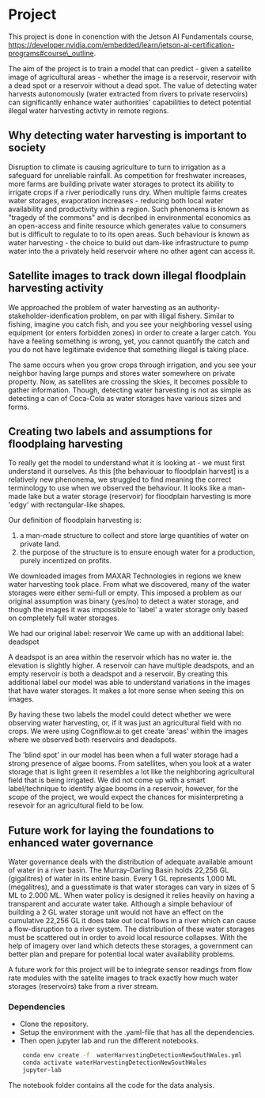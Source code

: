 # Project
This project is done in conenction with the Jetson AI Fundamentals course, https://developer.nvidia.com/embedded/learn/jetson-ai-certification-programs#course\_outline.

The aim of the project is to train a model that can predict - given a satellite image of agricultural areas - whether the image is a reservoir, reservoir with a dead spot
or a reservoir without a dead spot. The value of detecting water harvests autonomously (water extracted from rivers to private reservoirs) can significantly enhance water authorities' capabilities to detect potential illegal water harvesting activty in remote regions.   

## Why detecting water harvesting is important to society
Disruption to climate is causing agriculture to turn to irrigation as a safeguard for unreliable rainfall. As competition for freshwater increases, more farms are building private water storages to protect its ability to irrigate crops if a river periodically runs dry. When multiple farms creates water storages, evaporation increases - reducing both local water availability and productivity within a region. Such phenonema is known as "tragedy of the commons" and is decribed in environmental economics as an open-access and finite resource which generates value to consumers but is difficult to regulate to to its open areas. 
Such behaviour is known as water harvesting - the choice to build out dam-like infrastructure to pump water into the a privately held reservoir where no other agent can access it.  

## Satellite images to track down illegal floodplain harvesting activity
We approached the problem of water harvesting as an authority-stakeholder-idenfication problem, on par with illigal fishery. 
Similar to fishing, imagine you catch fish, and you see your neighboring vessel using equipment (or enters forbidden zones) in order to create a larger catch. 
You have a feeling something is wrong, yet, you cannot quantify the catch and you do not have legitimate evidence that something illegal is taking place. 

The same occurs when you grow crops through irrigation, and you see your neighbor having large pumps and stores water somewhere on private property. Now, as satellites are crossing the skies, it becomes possible to gather information. Though, detecting water harvesting is not as simple as detecting a can of Coca-Cola as water storages have various sizes and forms.   

## Creating two labels and assumptions for floodplaing harvesting
To really get the model to understand what it is looking at - we must first understand it ourselves. As this [the behaviouar to floodplain harvest] is a relatively new phenonema, we struggled to find meaning the correct terminology to use when we observed the behaviour. It looks like a man-made lake but a water storage (reservoir) for floodplain harvesting is more 'edgy' with rectangular-like shapes.  

Our definition of floodplain harvesting is:
1) a man-made structure to collect and store large quantities of water on private land.
2) the purpose of the structure is to ensure enough water for a production, purely incentized on profits.  

We downloaded images from MAXAR Technologies in regions we knew water harvesting took place. From what we discovered, many of the water storages were either semi-full or empty. This imposed a problem as our original assumption was binary (yes/no) to detect a water storage, and though the images it was impossible to 'label' a water storage only based on completely full water storages.

We had our original label: reservoir
We came up with an additional label: deadspot

A deadspot is an area within the reservoir which has no water ie. the elevation is slightly higher. A reservoir can have multiple deadspots, and an empty reservoir is both a deadspot and a reservoir.
By creating this additional label our model was able to understand variations in the images that have water storages. It makes a lot more sense when seeing this on images. 

By having these two labels the model could detect whether we were observing water harvesting, or, if it was just an agricultural field with no crops. 
We were using Cogniflow.ai to get create 'areas' within the images where we observed both reservoirs and deadspots. 

The 'blind spot' in our model has been when a full water storage had a strong presence of algae booms. From satellites, when you look at a water storage that is light green it resembles a lot like the neighboring agricultural field that is being irrigated. We did not come up with a smart label/technique to identify algae booms in a reservoir, however, for the scope of the project, we would expect the chances for misinterpreting a resevoir for an agricultural field to be low.  

## Future work for laying the foundations to enhanced water governance
Water governance deals with the distribution of adequate available amount of water in a river basin. The Murray-Darling Basin holds 22,256 GL (gigalitres) of water in its entire basin. Every 1 GL represents 1,000 ML (megalitres), and a guesstimate is that water storages can vary in sizes of 5 ML to 2.000 ML. When water policy is designed it relies heavily on having a transparent and accurate water take. Although a simple behaviour of building a 2 GL water storage unit would not have an effect on the cumulative 22,256 GL it does take out local flows in a river which can cause a flow-disruption to a river system. The distribution of these water storages must be scattered out in order to avoid local resource collapses. With the help of imagery over land which detects these storages, a government can better plan and prepare for potential local water availability problems. 

A future work for this project will be to integrate sensor readings from flow rate modules with the satelite images to track exactly how much water storages (reservoirs) take from a river stream. 





### Dependencies
- Clone the repository.
- Setup the environment with the .yaml-file that has all the dependencies.
- Then open jupyter lab and run the different notebooks.

```bash
    conda env create -f  waterHarvestingDetectionNewSouthWales.yml
    conda activate waterHarvestingDetectionNewSouthWales
    jupyter-lab
```

The notebook folder contains all the code for the data analysis.
